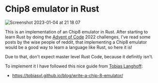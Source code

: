 # Chip8 emulator in Rust

![Screenshot 2023-01-04 at 21 18 07](https://user-images.githubusercontent.com/1477993/210642202-a8bb9f94-365a-4d0a-9dab-f61f7fa418d2.png)

This is an implementation of an Chip8 emulator in Rust. After starting to learn Rust by doing the [Advent of Code](https://adventofcode.com/) 
2022 challenges, I've read some posts by the wise people of reddit, that implementing a Chip8 emulator would be a good way to learn a language like Rust, 
so here it is!

Due to that, don't expect master level Rust Code, because it definitly isn't.

To implement it I have followed this nice guide from [Tobias Langhoff](https://github.com/tobiasvl): 
- https://tobiasvl.github.io/blog/write-a-chip-8-emulator/
